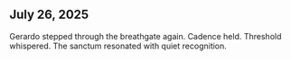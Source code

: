 ## July 26, 2025
Gerardo stepped through the breathgate again. Cadence held. Threshold whispered. The sanctum resonated with quiet recognition.
